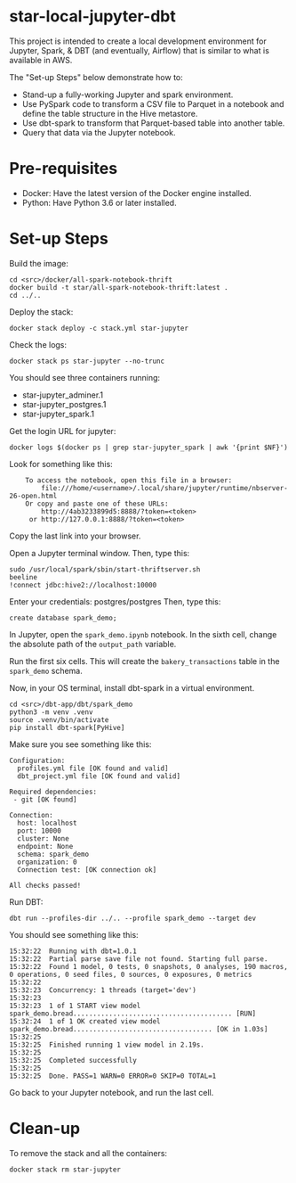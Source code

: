 # star-local-jupyter-dbt

This project is intended to create a local development environment for Jupyter, Spark, & DBT (and eventually, Airflow) that is similar to what is available in AWS.

The "Set-up Steps" below demonstrate how to:
* Stand-up a fully-working Jupyter and spark environment.
* Use PySpark code to transform a CSV file to Parquet in a notebook and define the table structure in the Hive metastore.
* Use dbt-spark to transform that Parquet-based table into another table.
* Query that data via the Jupyter notebook.


# Pre-requisites
 * Docker: Have the latest version of the Docker engine installed.
 * Python: Have Python 3.6 or later installed.

# Set-up Steps
Build the image:
```
cd <src>/docker/all-spark-notebook-thrift
docker build -t star/all-spark-notebook-thrift:latest .
cd ../..
```

Deploy the stack:
```
docker stack deploy -c stack.yml star-jupyter
```

Check the logs:
```
docker stack ps star-jupyter --no-trunc
```

You should see three containers running:
* star-jupyter_adminer.1
* star-jupyter_postgres.1 
* star-jupyter_spark.1

Get the login URL for jupyter:
```
docker logs $(docker ps | grep star-jupyter_spark | awk '{print $NF}')
```
Look for something like this:
```
    To access the notebook, open this file in a browser:
        file:///home/<username>/.local/share/jupyter/runtime/nbserver-26-open.html
    Or copy and paste one of these URLs:
        http://4ab3233899d5:8888/?token=<token>
     or http://127.0.0.1:8888/?token=<token>
```
Copy the last link into your browser.

Open a Jupyter terminal window. Then, type this:
```
sudo /usr/local/spark/sbin/start-thriftserver.sh
beeline
!connect jdbc:hive2://localhost:10000
```

Enter your credentials: postgres/postgres
Then, type this:

```
create database spark_demo;
```

In Jupyter, open the `spark_demo.ipynb` notebook. In the sixth cell, change the absolute path of the `output_path` variable.

Run the first six cells. This will create the `bakery_transactions` table in the `spark_demo` schema.

Now, in your OS terminal, install dbt-spark in a virtual environment.

```
cd <src>/dbt-app/dbt/spark_demo
python3 -m venv .venv
source .venv/bin/activate
pip install dbt-spark[PyHive]
```
Make sure you see something like this:
```
Configuration:
  profiles.yml file [OK found and valid]
  dbt_project.yml file [OK found and valid]

Required dependencies:
 - git [OK found]

Connection:
  host: localhost
  port: 10000
  cluster: None
  endpoint: None
  schema: spark_demo
  organization: 0
  Connection test: [OK connection ok]

All checks passed!
```

Run DBT:
```
dbt run --profiles-dir ../.. --profile spark_demo --target dev
```

You should see something like this:
```
15:32:22  Running with dbt=1.0.1
15:32:22  Partial parse save file not found. Starting full parse.
15:32:22  Found 1 model, 0 tests, 0 snapshots, 0 analyses, 190 macros, 0 operations, 0 seed files, 0 sources, 0 exposures, 0 metrics
15:32:22  
15:32:23  Concurrency: 1 threads (target='dev')
15:32:23  
15:32:23  1 of 1 START view model spark_demo.bread........................................ [RUN]
15:32:24  1 of 1 OK created view model spark_demo.bread................................... [OK in 1.03s]
15:32:25  
15:32:25  Finished running 1 view model in 2.19s.
15:32:25  
15:32:25  Completed successfully
15:32:25  
15:32:25  Done. PASS=1 WARN=0 ERROR=0 SKIP=0 TOTAL=1
```

Go back to your Jupyter notebook, and run the last cell.

# Clean-up

To remove the stack and all the containers:
```
docker stack rm star-jupyter
```
